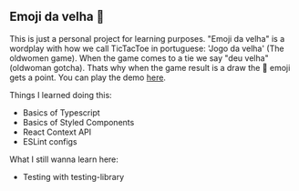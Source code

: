 ## Emoji da velha 👵

This is just a personal project for learning purposes. "Emoji da velha" is a wordplay with how we call TicTacToe in portuguese: 'Jogo da velha' (The oldwomen game). When the game comes to a tie we say "deu velha" (oldwoman gotcha). Thats why when the game result is a draw the 👵 emoji gets a point. You can play the demo [here](https://emoji-da-velha.netlify.app/).

Things I learned doing this:

- Basics of Typescript
- Basics of Styled Components
- React Context API
- ESLint configs

What I still wanna learn here:

- Testing with testing-library
